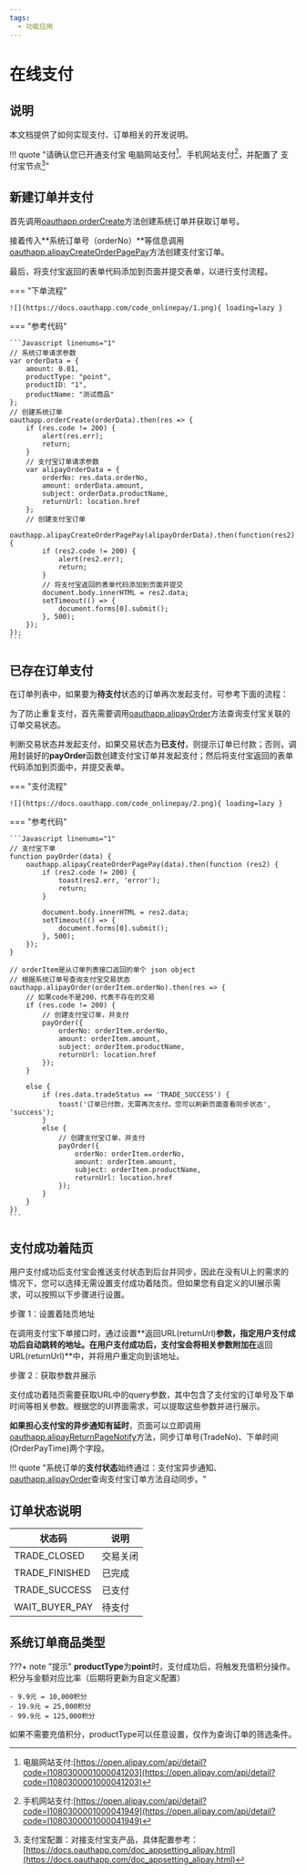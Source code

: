 ```yaml
---
tags:
  - 功能应用
---
```


# 在线支付

## 说明

本文档提供了如何实现支付、订单相关的开发说明。

!!! quote "请确认您已开通支付宝 电脑网站支付[^1]、手机网站支付[^2]，并配置了 支付宝节点[^3]"

## 新建订单并支付

首先调用[oauthapp.orderCreate](https://docs.oauthapp.com/framework_alipay.html#_3)方法创建系统订单并获取订单号。

接着传入**系统订单号（orderNo）**等信息调用[oauthapp.alipayCreateOrderPagePay](https://docs.oauthapp.com/framework_alipay.html#_2)方法创建支付宝订单。

最后，将支付宝返回的表单代码添加到页面并提交表单，以进行支付流程。

=== "下单流程"

    ![](https://docs.oauthapp.com/code_onlinepay/1.png){ loading=lazy }

=== "参考代码"

    ```Javascript linenums="1"
    // 系统订单请求参数
    var orderData = {
        amount: 0.01,
        productType: "point",
        productID: "1",
        productName: "测试商品"
    };
    // 创建系统订单
    oauthapp.orderCreate(orderData).then(res => {
        if (res.code != 200) {
            alert(res.err);
            return;
        }
        // 支付宝订单请求参数
        var alipayOrderData = {
            orderNo: res.data.orderNo,
            amount: orderData.amount,
            subject: orderData.productName,
            returnUrl: location.href
        };
        // 创建支付宝订单
        oauthapp.alipayCreateOrderPagePay(alipayOrderData).then(function(res2) {
            if (res2.code != 200) {
                alert(res2.err);
                return;
            }
            // 将支付宝返回的表单代码添加到页面并提交
            document.body.innerHTML = res2.data;
            setTimeout(() => {
                document.forms[0].submit();
            }, 500);
        });
    });
    ```


## 已存在订单支付

在订单列表中，如果要为**待支付**状态的订单再次发起支付，可参考下面的流程：

为了防止重复支付，首先需要调用[oauthapp.alipayOrder](https://docs.oauthapp.com/framework_alipay.html#_4)方法查询支付宝关联的订单交易状态。

判断交易状态并发起支付，如果交易状态为**已支付**，则提示订单已付款；否则，调用封装好的**payOrder**函数创建支付宝订单并发起支付；然后将支付宝返回的表单代码添加到页面中，并提交表单。

=== "支付流程"

    ![](https://docs.oauthapp.com/code_onlinepay/2.png){ loading=lazy }


=== "参考代码"

    ```Javascript linenums="1"
    // 支付宝下单
    function payOrder(data) {
        oauthapp.alipayCreateOrderPagePay(data).then(function (res2) {
            if (res2.code != 200) {
                toast(res2.err, 'error');
                return;
            }

            document.body.innerHTML = res2.data;
            setTimeout(() => {
                document.forms[0].submit();
            }, 500);
        });
    }

    // orderItem是从订单列表接口返回的单个 json object
    // 根据系统订单号查询支付宝交易状态
    oauthapp.alipayOrder(orderItem.orderNo).then(res => {
        // 如果code不是200，代表不存在的交易
        if (res.code != 200) {
            // 创建支付宝订单，并支付
            payOrder({
                orderNo: orderItem.orderNo,
                amount: orderItem.amount,
                subject: orderItem.productName,
                returnUrl: location.href
            });
        }

        else {
            if (res.data.tradeStatus == 'TRADE_SUCCESS') {
                toast('订单已付款，无需再次支付。您可以刷新页面查看同步状态', 'success');
            }
            else {
                // 创建支付宝订单，并支付
                payOrder({
                    orderNo: orderItem.orderNo,
                    amount: orderItem.amount,
                    subject: orderItem.productName,
                    returnUrl: location.href
                });
            }
        }
    })
    ```

## 支付成功着陆页

用户支付成功后支付宝会推送支付状态到后台并同步，因此在没有UI上的需求的情况下，您可以选择无需设置支付成功着陆页。但如果您有自定义的UI展示需求，可以按照以下步骤进行设置。


步骤 1：设置着陆页地址

在调用支付宝下单接口时，通过设置**返回URL(returnUrl)**参数，指定用户支付成功后自动跳转的地址。在用户支付成功后，支付宝会将相关参数附加在**返回URL(returnUrl)**中，并将用户重定向到该地址。

步骤 2：获取参数并展示

支付成功着陆页需要获取URL中的query参数，其中包含了支付宝的订单号及下单时间等相关参数。根据您的UI界面需求，可以提取这些参数并进行展示。

**如果担心支付宝的异步通知有延时**，页面可以立即调用[oauthapp.alipayReturnPageNotify](https://docs.oauthapp.com/framework_alipay.html#_6)方法，同步订单号(TradeNo)、下单时间(OrderPayTime)两个字段。

!!! quote "系统订单的**支付状态**始终通过：支付宝异步通知、[oauthapp.alipayOrder](https://docs.oauthapp.com/framework_alipay.html#_4)查询支付宝订单方法自动同步。"

## 订单状态说明

| 状态码 | 说明 |
| --- | --- |
| TRADE_CLOSED | 交易关闭 |
| TRADE_FINISHED | 已完成 |
| TRADE_SUCCESS | 已支付 |
| WAIT_BUYER_PAY | 待支付 |

## 系统订单商品类型

???+ note "提示"
    **productType**为**point**时，支付成功后，将触发充值积分操作。
    积分与金额对应比率（后期将更新为自定义配置）

    - 9.9元 = 10,000积分
    - 19.9元 = 25,000积分
    - 99.9元 = 125,000积分

如果不需要充值积分，productType可以任意设置，仅作为查询订单的筛选条件。

[^1]:电脑网站支付:[https://open.alipay.com/api/detail?code=I1080300001000041203](https://open.alipay.com/api/detail?code=I1080300001000041203)

[^2]:手机网站支付:[https://open.alipay.com/api/detail?code=I1080300001000041949](https://open.alipay.com/api/detail?code=I1080300001000041949)

[^3]:支付宝配置：对接支付宝支产品，具体配置参考：[https://docs.oauthapp.com/doc_appsetting_alipay.html](https://docs.oauthapp.com/doc_appsetting_alipay.html)